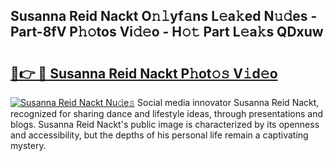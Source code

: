 ## Susanna Reid Nackt O𝚗𝚕yf𝚊ns L𝚎a𝚔ed N𝚞𝚍es - Part-8fV P𝚑𝚘tos Vi𝚍𝚎o - H𝚘𝚝 Part L𝚎a𝚔s QDxuw

# <h2><a href="http://kf08jy.oniu.top/?m=Susanna+Reid+Nackt">🔗👉 🔴 Susanna Reid Nackt P𝚑ot𝚘𝚜 V𝚒d𝚎o</a></h2>

[![Susanna Reid Nackt Nu𝚍e𝚜](https://i.imgur.com/0qMVB7G.gif)](http://kf08jy.oniu.top/?m=Susanna+Reid+Nackt)
Social media innovator Susanna Reid Nackt, recognized for sharing dance and lifestyle ideas, through presentations and blogs. Susanna Reid Nackt's public image is characterized by its openness and accessibility, but the depths of his personal life remain a captivating mystery.  
